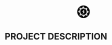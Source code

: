 <p align="center"><a href="https://github.com/danamulyana/Doorlock_OnePage_Tazaka" target="_blank"><img src="dist/images/icon.svg" width="40"></a></p>

# PROJECT DESCRIPTION

